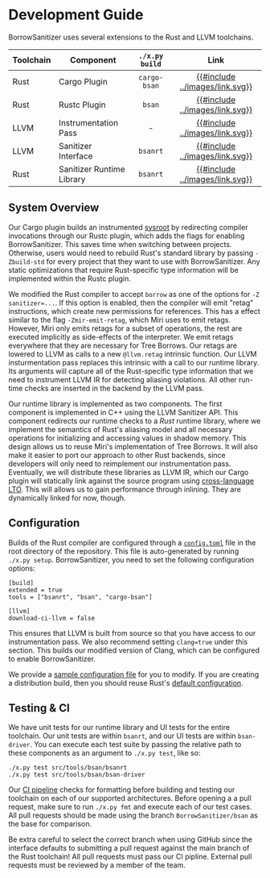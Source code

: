 # Development Guide
BorrowSanitizer uses several extensions to the Rust and LLVM toolchains.

| Toolchain | Component                  |`./x.py build` | Link |
|-----------|----------------------------|:-----:|:----:|
| Rust      | Cargo Plugin               | `cargo-bsan` | [{{#include ../images/link.svg}}](https://github.com/BorrowSanitizer/rust/tree/bsan/src/tools/bsan/bsan-driver/cargo-bsan)     |
| Rust      | Rustc Plugin               | `bsan` |[{{#include ../images/link.svg}}](https://github.com/BorrowSanitizer/rust/tree/bsan/src/tools/bsan/bsan-driver/)     |
| LLVM      | Instrumentation Pass       | - |[{{#include ../images/link.svg}}](https://github.com/BorrowSanitizer/llvm-project/blob/bsan/llvm/lib/Transforms/Instrumentation/BorrowSanitizer.cpp)     |
| LLVM      | Sanitizer Interface        |`bsanrt` |[{{#include ../images/link.svg}}](https://github.com/BorrowSanitizer/llvm-project/tree/bsan/compiler-rt/lib/bsan)      |
| Rust    | Sanitizer Runtime Library  |`bsanrt` |[{{#include ../images/link.svg}}](https://github.com/BorrowSanitizer/rust/tree/bsan/src/tools/bsan/bsanrt)      |

## System Overview
Our Cargo plugin builds an instrumented [sysroot](https://rustc-dev-guide.rust-lang.org/building/bootstrapping/what-bootstrapping-does.html?highlight=sysroot#what-is-a-sysroot) by redirecting compiler invocations through our Rustc plugin, which adds the flags for enabling BorrowSanitizer. This saves time when switching between projects. Otherwise, users would need to rebuild Rust's standard library by passing `-Zbuild-std` for every project that they want to use with BorrowSanitizer. Any static optimizations that require Rust-specific type information will be implemented within the Rustc plugin. 

We modified the Rust compiler to accept `borrow` as one of the options for `-Z sanitizer=...`. If this option is enabled, then the compiler will emit "retag" instructions, which create new permissions for references. This has a  effect similar to the flag `-Zmir-emit-retag`, which Miri uses to emit retags. However, Miri only emits retags for a subset of operations, the rest are executed implicitly as side-effects of the interpreter. We emit retags everywhere that they are necessary for Tree Borrows. Our retags are lowered to LLVM as calls to a new `@llvm.retag` intrinsic function. Our LLVM insturmentation pass replaces this intrinsic with a call to our runtime library. Its arguments will capture all of the Rust-specific type information that we need to instrument LLVM IR for detecting aliasing violations. All other run-time checks are inserted in the backend by the LLVM pass. 

Our runtime library is implemented as two components. The first component is implemented in C++ using the LLVM Sanitizer API. This component redirects our runtime checks to a *Rust* runtime library, where we implement the semantics of Rust's aliasing model and all necessary operations for initializing and accessing values in shadow memory. This design allows us to reuse Miri's implementation of Tree Borrows. It will also make it easier to port our approach to other Rust backends, since developers will only need to reimplement our instrumentation pass. Eventually, we will distribute these libraries as LLVM IR, which our Cargo plugin will statically link against the source program using [cross-language LTO](https://doc.rust-lang.org/rustc/linker-plugin-lto.html). This will allows us to gain performance through inlining. They are dynamically linked for now, though.

## Configuration
Builds of the Rust compiler are configured through a [`config.toml`](https://github.com/rust-lang/rust/blob/master/config.example.toml) file in the root directory of the repository. 
This file is auto-generated by running `./x.py setup`. BorrowSanitizer, you need to set the following configuration options: 
```
[build]
extended = true
tools = ["bsanrt", "bsan", "cargo-bsan"]

[llvm]
download-ci-llvm = false
```
This ensures that LLVM is built from source so that you have access to our instrumentation pass. 
We also recommend setting `clang=true` under this section. This builds our modified version of Clang, 
which can be configured to enable BorrowSanitizer. 

We provide a [sample configuration file](https://github.com/BorrowSanitizer/rust/blob/bsan/src/bootstrap/defaults/config.bsan.dev.toml) for you to modify.
If you are creating a distribution build, then you should reuse Rust's [default configuration](https://github.com/BorrowSanitizer/rust/blob/bsan/src/bootstrap/defaults/config.dist.toml).

## Testing & CI
We have unit tests for our runtime library and UI tests for the entire toolchain. Our unit tests are within `bsanrt`, and our UI tests are within `bsan-driver`. You can execute each test suite by passing the relative path to these components as an argument to `./x.py test`, like so: 

```
./x.py test src/tools/bsan/bsanrt
./x.py test src/tools/bsan/bsan-driver
```

Our [CI pipeline](https://github.com/BorrowSanitizer/rust/blob/bsan/.github/workflows/build.yml) checks for formatting before building and testing our toolchain on each of our supported architectures. Before opening a a pull request, make sure to run `./x.py fmt` and execute each of our test cases. All pull requests should be made using the branch `BorrowSanitizer/bsan` as the base for comparison. 

Be extra careful to select the correct branch when using GitHub since the interface defaults to submitting a pull request against the main branch of the Rust toolchain! All pull requests must pass our CI pipline. External pull requests must be reviewed by a member of the team.
